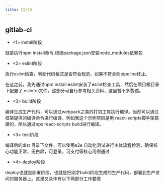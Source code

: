 ```yaml
---
title: CI/CD
---
```


## gitlab-ci

- <1> install阶段

就是执行npm install命令,根据package.json安装node_modules依赖包

- <2> eslint阶段

执行eslint检查，判断代码格式是否符合规范，如果不符合则pipeline终止。

在这之前，我先通过npm install eslint安装了eslint检查工具，然后在项目根目录下配置了.eslintrc文件。这部分可自行参考相关资料，这里暂不多赘述。

- <3> build阶段

编译生成生产代码，可以通过webpack之类的打包工具执行编译。当然可以通过框架提供的编译命令进行编译，例如我这个示例项目是用 react-scripts脚手架搭建的，所以通过npx react-scripts build进行编译。

- <3> test阶段

编译后的dist 目录下文件，可以使用e2e 自动化测试进行主体流程检测，确保核心功能正常，无白屏，可登录，可支付等核心用例通过

- <4> deploy阶段

deploy也就是部署阶段，也就是把刚才bulid阶段生成的生产代码，部署到生产访问的服务器上。这里又具体有以下两部分工作要做 